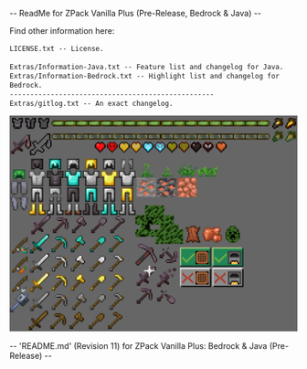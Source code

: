-- ReadMe for ZPack Vanilla Plus (Pre-Release, Bedrock & Java) --


Find other information here:

    LICENSE.txt -- License.
    
    Extras/Information-Java.txt -- Feature list and changelog for Java.
	Extras/Information-Bedrock.txt -- Highlight list and changelog for Bedrock.
	--------------------------------------------------
	Extras/gitlog.txt -- An exact changelog.



![Texture Sheet](https://raw.githubusercontent.com/ZwhatMC/readme.images/refs/heads/main/zpack-vanilla-plus/spriteSheet/ZPP-TextureSheet.png)

-- 'README.md' (Revision 11) for ZPack Vanilla Plus: Bedrock & Java (Pre-Release) --
